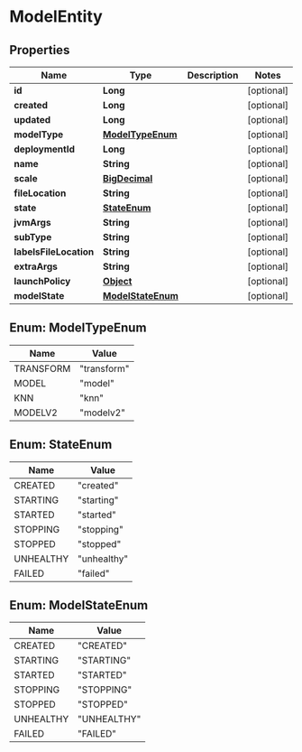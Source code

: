 

# ModelEntity

## Properties

Name | Type | Description | Notes
------------ | ------------- | ------------- | -------------
**id** | **Long** |  |  [optional]
**created** | **Long** |  |  [optional]
**updated** | **Long** |  |  [optional]
**modelType** | [**ModelTypeEnum**](#ModelTypeEnum) |  |  [optional]
**deploymentId** | **Long** |  |  [optional]
**name** | **String** |  |  [optional]
**scale** | [**BigDecimal**](BigDecimal.md) |  |  [optional]
**fileLocation** | **String** |  |  [optional]
**state** | [**StateEnum**](#StateEnum) |  |  [optional]
**jvmArgs** | **String** |  |  [optional]
**subType** | **String** |  |  [optional]
**labelsFileLocation** | **String** |  |  [optional]
**extraArgs** | **String** |  |  [optional]
**launchPolicy** | [**Object**](.md) |  |  [optional]
**modelState** | [**ModelStateEnum**](#ModelStateEnum) |  |  [optional]



## Enum: ModelTypeEnum

Name | Value
---- | -----
TRANSFORM | &quot;transform&quot;
MODEL | &quot;model&quot;
KNN | &quot;knn&quot;
MODELV2 | &quot;modelv2&quot;



## Enum: StateEnum

Name | Value
---- | -----
CREATED | &quot;created&quot;
STARTING | &quot;starting&quot;
STARTED | &quot;started&quot;
STOPPING | &quot;stopping&quot;
STOPPED | &quot;stopped&quot;
UNHEALTHY | &quot;unhealthy&quot;
FAILED | &quot;failed&quot;



## Enum: ModelStateEnum

Name | Value
---- | -----
CREATED | &quot;CREATED&quot;
STARTING | &quot;STARTING&quot;
STARTED | &quot;STARTED&quot;
STOPPING | &quot;STOPPING&quot;
STOPPED | &quot;STOPPED&quot;
UNHEALTHY | &quot;UNHEALTHY&quot;
FAILED | &quot;FAILED&quot;



